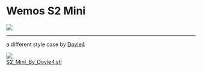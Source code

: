 # Wemos S2 Mini

<img src=https://github.com/stooged/ESP32-Server-900u/blob/main/3D_Printed_Cases/Wemos_S2_Mini/Wemos_S2_Mini.jpg>

<hr>

a different style case by <a href=https://github.com/Doyle4>Doyle4</a>

<img src=https://github.com/stooged/ESP32-Server-900u/blob/main/3D_Printed_Cases/Wemos_S2_Mini/S2_Mini_By_Doyle4.jpg><br>
<a href=https://github.com/stooged/ESP32-Server-900u/blob/main/3D_Printed_Cases/Wemos_S2_Mini/S2_Mini_By_Doyle4.stl>S2_Mini_By_Doyle4.stl</a>


